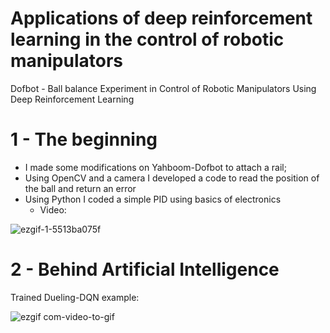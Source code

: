 # Applications of deep reinforcement learning in the control of robotic manipulators
Dofbot - Ball balance
Experiment in Control of Robotic Manipulators Using Deep Reinforcement Learning

# 1 - The beginning
- I made some modifications on Yahboom-Dofbot to attach a rail;
- Using OpenCV and a camera I developed a code to read the position of the ball and return an error
- Using Python I coded a simple PID using basics of electronics
  - Video:
  
![ezgif-1-5513ba075f](https://user-images.githubusercontent.com/80589396/200386216-51cb41c0-fa53-4f66-ba6d-cb117bcfa1d8.gif)
# 2 - Behind Artificial Intelligence
Trained Dueling-DQN example:

![ezgif com-video-to-gif](https://user-images.githubusercontent.com/80589396/226601097-793c1ced-e976-409c-b12c-c606d78cff98.gif)
